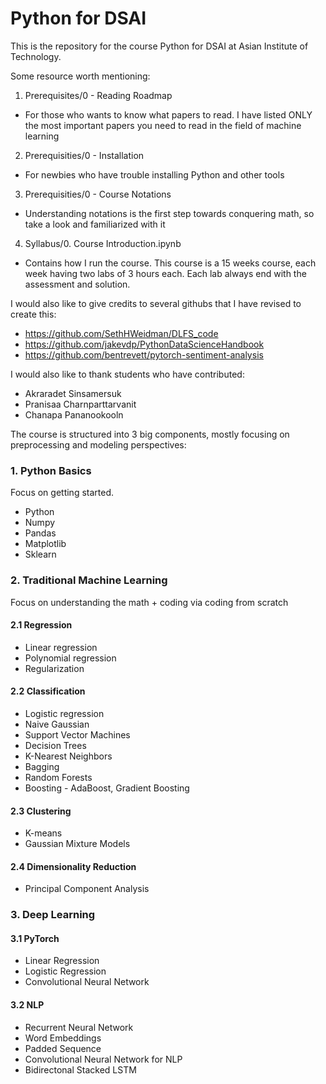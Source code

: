 # Python for DSAI

This is the repository for the course Python for DSAI at Asian Institute of Technology.

Some resource worth mentioning:

1. Prerequisites/0 - Reading Roadmap
  - For those who wants to know what papers to read.  I have listed ONLY the most important papers you need to read in the field of machine learning
2. Prerequisities/0 - Installation
  - For newbies who have trouble installing Python and other tools
3. Prerequisities/0 - Course Notations
  - Understanding notations is the first step towards conquering math, so take a look and familiarized with it
4. Syllabus/0. Course Introduction.ipynb
  - Contains how I run the course.  This course is a 15 weeks course, each week having two labs of 3 hours each.  Each lab always end with the assessment and solution.
  
I would also like to give credits to several githubs that I have revised to create this:

- https://github.com/SethHWeidman/DLFS_code
- https://github.com/jakevdp/PythonDataScienceHandbook
- https://github.com/bentrevett/pytorch-sentiment-analysis

I would also like to thank students who have contributed:

- Akraradet Sinsamersuk
- Pranisaa Charnparttarvanit
- Chanapa Pananookooln

The course is structured into 3 big components, mostly focusing on preprocessing and modeling perspectives:

### 1. Python Basics
Focus on getting started.
  - Python
  - Numpy
  - Pandas
  - Matplotlib
  - Sklearn
  
### 2. Traditional Machine Learning
Focus on understanding the math + coding via coding from scratch

#### 2.1 Regression
  - Linear regression
  - Polynomial regression
  - Regularization
  
#### 2.2 Classification
  - Logistic regression
  - Naive Gaussian
  - Support Vector Machines
  - Decision Trees
  - K-Nearest Neighbors
  - Bagging
  - Random Forests
  - Boosting - AdaBoost, Gradient Boosting
  
#### 2.3 Clustering
  - K-means
  - Gaussian Mixture Models

#### 2.4 Dimensionality Reduction
  - Principal Component Analysis

### 3. Deep Learning

#### 3.1 PyTorch
  - Linear Regression
  - Logistic Regression
  - Convolutional Neural Network
  
#### 3.2 NLP 
  - Recurrent Neural Network
  - Word Embeddings
  - Padded Sequence
  - Convolutional Neural Network for NLP
  - Bidirectonal Stacked LSTM
